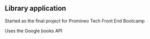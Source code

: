## Library application 

Started as the final project for Promineo Tech Front End Bootcamp

Uses the Google books API
